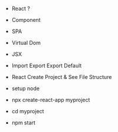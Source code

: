 - React ?

- Component

- SPA

- Virtual Dom

- JSX

- Import Export Export Default

- React Create Project & See File Structure
- setup node
- npx create-react-app myproject
- cd myproject
- npm start

